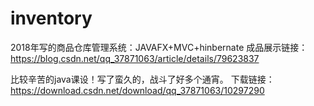 # inventory
2018年写的商品仓库管理系统：JAVAFX+MVC+hinbernate
成品展示链接：https://blog.csdn.net/qq_37871063/article/details/79623837

比较辛苦的java课设！写了蛮久的，战斗了好多个通宵。
下载链接：https://download.csdn.net/download/qq_37871063/10297290

  
